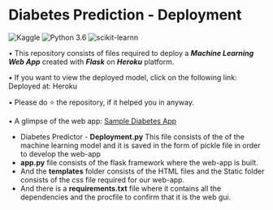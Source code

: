 # Diabetes Prediction - Deployment
![Kaggle](https://img.shields.io/badge/Dataset-Kaggle-blue.svg) ![Python 3.6](https://img.shields.io/badge/Python-3.6-brightgreen.svg) ![scikit-learnn](https://img.shields.io/badge/Library-Scikit_Learn-orange.svg)

• This repository consists of files required to deploy a ___Machine Learning Web App___ created with ___Flask___ on ___Heroku___ platform.

• If you want to view the deployed model, click on the following link:<br />
Deployed at: Heroku

• Please do ⭐ the repository, if it helped you in anyway.

• A glimpse of the web app: [Sample Diabetes App](https://diabeticsprediction.herokuapp.com/)

 
 
 + Diabetes Predictor - **Deployment.py** This file consists of the of the machine learning model and it is saved in the form of pickle file in order to develop the web-app
 + **app.py**  file consists of the flask framework where the web-app is built.
 + And the **templates** folder consists of the HTML files and the Static folder consists of the css file required for our web-app.
 + And there is a **requirements.txt** file where it contains all the dependencies and the procfile to confirm that it is the web gui.
